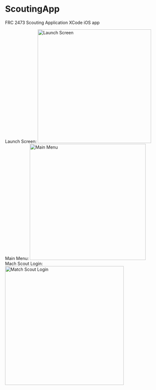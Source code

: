 # ScoutingApp
FRC 2473 Scouting Application
XCode iOS app

Launch Screen:
<img width="372" alt="Launch Screen" src="https://github.com/R0M-GH/FRCScout/assets/104335810/174f3cb8-1f10-485c-ada6-cdd0d418c223">
<br>
Main Menu:
<img width="380" alt="Main Menu" src="https://github.com/R0M-GH/FRCScout/assets/104335810/ef90a0c2-cef2-4488-ac6f-87be9efc49aa">
<br>
Mach Scout Login:
<img width="389" alt="Match Scout Login" src="https://github.com/R0M-GH/FRCScout/assets/104335810/f06fc53b-cd74-41f0-84ac-4fd71ded2e2a">


